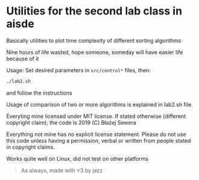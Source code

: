 # Utilities for the second lab class in aisde
Basically utilities to plot time complexity of different sorting algorithms

Nine hours of life wasted, hope someone, someday will have easier life because of it

Usage:
Set desired parameters in `src/control*` files, then:
```bash
./lab2.sh
```
and follow the instructions

Usage of comparison of two or more algorithms is explained in lab2.sh file.

Everyting mine licensed under MIT license. If stated otherwise (different copyright claim), the code is 2019 (C) Błażej Sewera

Everything not mine has no explicit license statement. Please do not use this code unless having a permission, verbal or written from people stated in copyright claims.

Works quite well on Linux, did not test on other platforms

> As always, made with <3 by jazz
